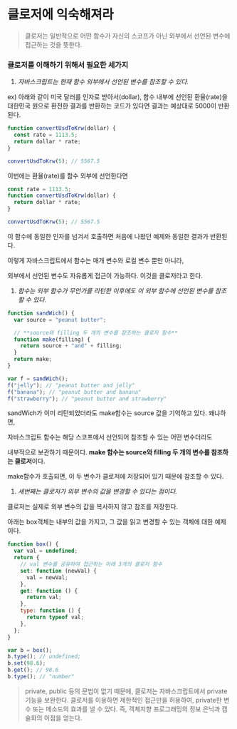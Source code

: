 # 클로저에 익숙해져라

> 클로저는 일반적으로 어떤 함수가 자신의 스코프가 아닌 외부에서
> 선언된 변수에 접근하는 것을 뜻한다.

### 클로저를 이해하기 위해서 필요한 세가지

1. _자바스크립트는 현재 함수 외부에서 선언된 변수를 참조할 수 있다._

ex) 아래와 같이 미국 달러를 인자로 받아서(dollar), 함수 내부에 선언된 환율(rate)을 대한민국 원으로 환전한 결과를 반환하는 코드가 있다면 결과는 예상대로 5000이 반환된다.

```jsx
function convertUsdToKrw(dollar) {
  const rate = 1113.5;
  return dollar * rate;
}

convertUsdToKrw(5); // 5567.5
```

이번에는 환율(rate)를 함수 외부에 선언한다면

```jsx
const rate = 1113.5;
function convertUsdToKrw(dollar) {
  return dollar * rate;
}

convertUsdToKrw(5); // 5567.5
```

이 함수에 동일한 인자를 넘겨서 호출하면 처음에 나왔던 예제와 동일한 결과가 반환된다.

이렇게 자바스크립트에서 함수는 매개 변수와 로컬 변수 뿐만 아니라,

외부에서 선언된 변수도 자유롭게 접근이 가능하다. 이것을 클로저라고 한다.

1. _함수는 외부 함수가 무언가를 리턴한 이후에도 이 외부 함수에 선언된 변수를 참조할 수 있다._

```jsx
function sandWich() {
  var source = "peanut butter";

  // **source와 filling 두 개의 변수를 참조하는 클로저 함수**
  function make(filling) {
    return source + "and" + filling;
  }
  return make;
}

var f = sandWich();
f("jelly"); // "peanut butter and jelly"
f("banana"); // "peanut butter and banana"
f("strawberry"); // "peanut butter and strawberry"
```

sandWich가 이미 리턴되었더라도 make함수는 source 값을 기억하고 있다. 왜냐하면,

자바스크립트 함수는 해당 스코프에서 선언되어 참조할 수 있는 어떤 변수더라도

내부적으로 보관하기 때문이다. **make 함수는 source와 filling 두 개의 변수를 참조하는 클로저**이다.

make함수가 호출되면, 이 두 변수가 클로저에 저장되어 있기 때문에 참조할 수 있다.

1. _세번째는 클로저가 외부 변수의 값을 변경할 수 있다는 점이다._

클로저는 실제로 외부 변수의 값을 복사하지 않고 참조를 저장한다.

아래는 box객체는 내부의 값을 가지고, 그 값을 읽고 변경할 수 있는 객체에 대한 예제이다.

```jsx
function box() {
  var val = undefined;
  return {
    // val 변수를 공유하여 접근하는 아래 3개의 클로저 함수
    set: function (newVal) {
      val = newVal;
    },
    get: function () {
      return val;
    },
    type: function () {
      return typeof val;
    },
  };
}

var b = box();
b.type(); // undefined;
b.set(98.6);
b.get(); // 98.6
b.type(); // "number"
```

> private, public 등의 문법이 없기 때문에, 클로저는 자바스크립트에서 private 기능을 보완한다.
> 클로저를 이용하면 제한적인 접근만을 허용하여, private한 변수 또는 메소드의 효과를 낼 수 있다.
> 즉, 객체지향 프로그래밍의 정보 은닉과 캡슐화의 이점을 얻는다.
